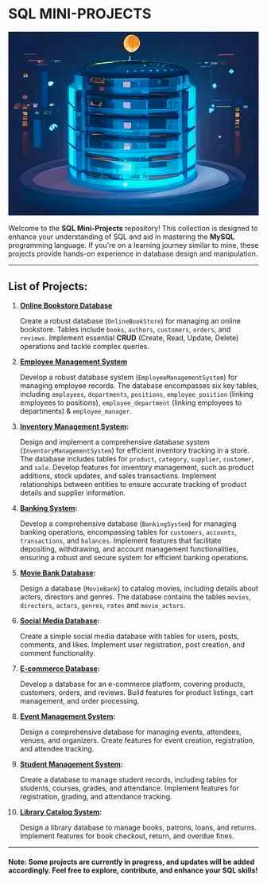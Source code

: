 
# SQL MINI-PROJECTS

![sql.png](https://github.com/LoqmanSamani/SQL_MiniProjects/blob/systembiology/project_1/sql.png)

Welcome to the **SQL Mini-Projects** repository! This collection is designed to enhance your understanding of SQL and aid in mastering the **MySQL** programming language. If you're on a learning journey similar to mine, these projects provide hands-on experience in database design and manipulation.

---

## List of Projects:

1. **[Online Bookstore Database](https://github.com/LoqmanSamani/SQL_MiniProjects/tree/systembiology/project_1)**

    Create a robust database (`OnlineBookStore`) for managing an online bookstore. Tables include `books`, `authors`, `customers`, `orders`, and `reviews`. Implement essential **CRUD** (Create, Read, Update, Delete) operations and tackle complex queries.


2. **[Employee Management System](https://github.com/LoqmanSamani/SQL_MiniProjects/tree/systembiology/project_2)**

    Develop a robust database system (`EmployeeManagementSystem`) for managing employee records. The database encompasses six key tables, including `employees`, `departments`, `positions`, `employee_position` (linking employees to positions), `employee_department` (linking employees to departments) & `employee_manager`.

3. **[Inventory Management System](https://github.com/LoqmanSamani/SQL_MiniProjects/tree/systembiology/project_3):**

    Design and implement a comprehensive database system (`InventoryManagementSystem`) for efficient inventory tracking in a store. The database includes tables for `product`, `category`, `supplier`, `customer`, and `sale`. Develop features for inventory management, such as product additions, stock updates, and sales transactions. Implement relationships between entities to ensure accurate tracking of product details and supplier information.

4. **[Banking System](https://github.com/LoqmanSamani/SQL_MiniProjects/tree/systembiology/project_4):**

    Develop a comprehensive database (`BankingSystem`) for managing banking operations, encompassing tables for `customers`, `accounts`, `transactions`, and `balances`. Implement features that facilitate depositing, withdrawing, and account management functionalities, ensuring a robust and secure system for efficient banking operations.


5. **[Movie Bank Database](https://github.com/LoqmanSamani/SQL_MiniProjects/tree/systembiology/project_5):**

    Design a database (`MovieBank`) to catalog movies, including details about actors, directors and genres. The database contains the tables `movies`, `directors`, `actors`, `genres`, `rates` and `movie_actors`. 

6. **[Social Media Database](https://github.com/LoqmanSamani/SQL_MiniProjects/tree/systembiology/project_6):**

   Create a simple social media database with tables for users, posts, comments, and likes. Implement user registration, post creation, and comment functionality.

7. **[E-commerce Database](https://github.com/LoqmanSamani/SQL_MiniProjects/tree/systembiology/project_7):**

   Develop a database for an e-commerce platform, covering products, customers, orders, and reviews. Build features for product listings, cart management, and order processing.

8. **[Event Management System](https://github.com/LoqmanSamani/SQL_MiniProjects/tree/systembiology/project_8):**

   Design a comprehensive database for managing events, attendees, venues, and organizers. Create features for event creation, registration, and attendee tracking.

9. **[Student Management System](https://github.com/LoqmanSamani/SQL_MiniProjects/tree/systembiology/project_9):**

   Create a database to manage student records, including tables for students, courses, grades, and attendance. Implement features for registration, grading, and attendance tracking.

10. **[Library Catalog System](https://github.com/LoqmanSamani/SQL_MiniProjects/tree/systembiology/project_10):**

    Design a library database to manage books, patrons, loans, and returns. Implement features for book checkout, return, and overdue fines.

---

#### Note: Some projects are currently in progress, and updates will be added accordingly. Feel free to explore, contribute, and enhance your SQL skills!